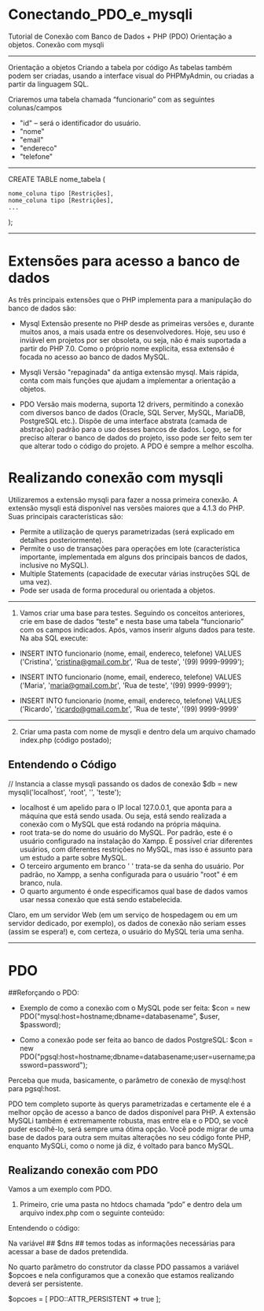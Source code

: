 # Conectando_PDO_e_mysqli
Tutorial de Conexão com Banco de Dados + PHP (PDO) Orientação a objetos. Conexão com mysqli
__________________________________________________________________________________________
Orientação a objetos
Criando a tabela por código
As tabelas também podem ser criadas, usando a interface visual do PHPMyAdmin, ou criadas a partir da linguagem SQL.
 
Criaremos uma tabela chamada “funcionario” com as seguintes colunas/campos
- "id" – será o identificador do usuário.
-  "nome"
- "email"
-  "endereco"
-  "telefone"

___________________________________________________________________________________________

CREATE TABLE nome_tabela (

	nome_coluna tipo [Restrições],
	nome_coluna tipo [Restrições],
	...
);

____________________________________________________________________________________________

# Extensões para acesso a banco de dados
As três principais extensões que o PHP implementa para a manipulação do banco de dados são:
 
- Mysql
Extensão presente no PHP desde as primeiras versões e, durante muitos anos, a mais usada entre os desenvolvedores. Hoje, seu uso é inviável em projetos por ser obsoleta, ou seja, não é mais suportada a partir do PHP 7.0. Como o próprio nome explicita, essa extensão é focada no acesso ao banco de dados MySQL.
 
- Mysqli
Versão "repaginada" da antiga extensão mysql. Mais rápida, conta com mais funções que ajudam a  implementar a orientação a objetos.
 
- PDO
Versão mais moderna, suporta 12 drivers, permitindo a conexão com diversos banco de dados (Oracle, SQL Server, MySQL, MariaDB, PostgreSQL etc.). Dispõe de uma interface abstrata (camada de abstração) padrão para o uso desses bancos de dados. Logo, se for preciso alterar o banco de dados do projeto, isso pode ser feito sem ter que alterar todo o código do projeto. A PDO é sempre a melhor escolha.
# Realizando conexão com mysqli
Utilizaremos a extensão mysqli para fazer a nossa primeira conexão. A extensão mysqli está disponível nas versões maiores que a 4.1.3 do PHP. Suas principais características são:
 
- Permite a utilização de querys parametrizadas (será explicado em detalhes posteriormente).
- Permite o uso de transações para operações em lote (característica importante, implementada em alguns dos principais bancos de dados, inclusive no MySQL).
- Multiple Statements (capacidade de executar várias instruções SQL de uma vez).
- Pode ser usada de forma procedural ou orientada a objetos.

_______________________________________________________________________________________ 
1. Vamos criar uma base para testes. Seguindo os conceitos anteriores, crie em base de dados “teste” e nesta base uma tabela “funcionario” com os campos indicados. Após, vamos inserir alguns dados para teste. Na aba SQL execute:
- INSERT INTO funcionario (nome, email, endereco, telefone)
  VALUES ('Cristina', 'cristina@gmail.com.br', 'Rua de teste', '(99) 9999-9999');
 
- INSERT INTO funcionario (nome, email, endereco, telefone)
  VALUES ('Maria', 'maria@gmail.com.br', 'Rua de teste', '(99) 9999-9999');
 
- INSERT INTO funcionario (nome, email, endereco, telefone)
  VALUES ('Ricardo', 'ricardo@gmail.com.br', 'Rua de teste', '(99) 9999-9999'
_______________________________________________________________________________________

2. Criar uma pasta com nome de  mysqli e dentro dela um arquivo chamado index.php (código postado);

## Entendendo o Código

// Instancia a classe mysqli passando os dados de conexão
$db = new mysqli('localhost', 'root', '', 'teste');
 
- localhost é um apelido para o IP local 127.0.0.1, que aponta para a máquina que está sendo usada. Ou seja, está sendo realizada a conexão com o MySQL que está rodando na própria máquina.
- root trata-se do nome do usuário do MySQL. Por padrão, este é o usuário configurado na instalação do Xampp. É possível criar diferentes usuários, com diferentes restrições no MySQL, mas isso é assunto para um estudo a parte sobre MySQL.
- O terceiro argumento em branco ' ' trata-se da senha do usuário. Por padrão, no Xampp, a senha configurada para o usuário "root" é em branco, nula.
- O quarto argumento é onde especificamos qual base de dados vamos usar nessa conexão que está sendo estabelecida.
 
Claro, em um servidor Web (em um serviço de hospedagem ou em um servidor dedicado, por exemplo), os dados de conexão não seriam esses (assim se espera!) e, com certeza, o usuário do MySQL teria uma senha.

_______________________________________________________________________________________

# PDO
##Reforçando o PDO:

- Exemplo de como a conexão com o MySQL pode ser feita: 
$con = new PDO("mysql:host=hostname;dbname=databasename", $user, $password);
 
- Como a conexão pode ser feita ao banco de dados PostgreSQL: 
$con = new PDO("pgsql:host=hostname;dbname=databasename;user=username;password=password");
 
Perceba que muda, basicamente, o parâmetro de conexão de mysql:host para pgsql:host.
 
PDO tem completo suporte às querys parametrizadas e certamente ele é a melhor opção de acesso a banco de dados disponível para PHP. A extensão MySQLi também é extremamente robusta, mas entre ela e o PDO, se você puder escolhê-lo, será sempre uma ótima opção. Você pode migrar de uma base de dados para outra sem muitas alterações no seu código fonte PHP, enquanto MySQLi, como o nome já diz, é voltado para banco MySQL.


## Realizando conexão com PDO
Vamos a um exemplo com PDO. 

1. Primeiro, crie uma pasta no htdocs chamada “pdo” e dentro dela um arquivo index.php com o seguinte conteúdo:

Entendendo o código:

Na variável ## $dns ## temos todas as informações necessárias para acessar a base de dados pretendida.
 
No quarto parâmetro do construtor da classe PDO passamos a variável $opcoes e nela configuramos que a conexão que estamos realizando deverá ser persistente.
 
$opcoes = [
	PDO::ATTR_PERSISTENT => true
];
